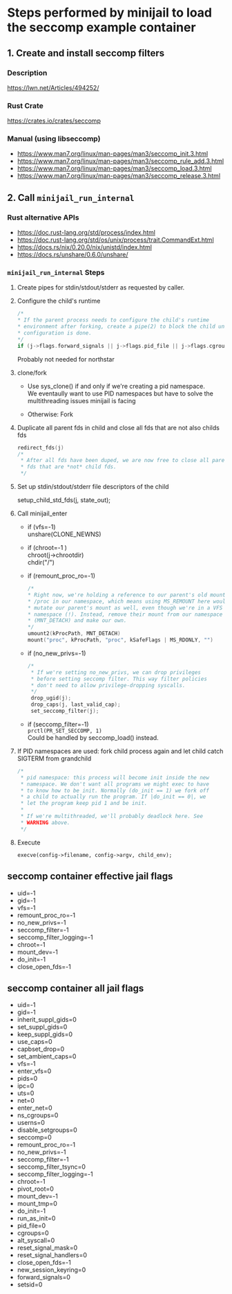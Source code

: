 # Steps performed by minijail to load the seccomp example container

## 1. Create and install seccomp filters

### Description

<https://lwn.net/Articles/494252/>

### Rust Crate

<https://crates.io/crates/seccomp>

### Manual (using libseccomp)

- <https://www.man7.org/linux/man-pages/man3/seccomp_init.3.html>
- <https://www.man7.org/linux/man-pages/man3/seccomp_rule_add.3.html>
- <https://www.man7.org/linux/man-pages/man3/seccomp_load.3.html>
- <https://www.man7.org/linux/man-pages/man3/seccomp_release.3.html>

## 2. Call `minijail_run_internal`

### Rust alternative APIs

- <https://doc.rust-lang.org/std/process/index.html>
- <https://doc.rust-lang.org/std/os/unix/process/trait.CommandExt.html>
- <https://docs.rs/nix/0.20.0/nix/unistd/index.html>
- <https://docs.rs/unshare/0.6.0/unshare/>

### `minijail_run_internal` Steps

1. Create pipes for stdin/stdout/stderr as requested by caller.

2. Configure the child's runtime

    ```c
    /*
    * If the parent process needs to configure the child's runtime
    * environment after forking, create a pipe(2) to block the child until
    * configuration is done.
    */
    if (j->flags.forward_signals || j->flags.pid_file || j->flags.cgroups || j->rlimit_count || j->flags.userns) {...}
    ```

    Probably not needed for northstar

3. clone/fork

    - Use sys_clone() if and only if we're creating a pid namespace.  
      We eventaully want to use PID namespaces but have to solve the multithreading issues minijail is facing

    - Otherwise: Fork  

4. Duplicate all parent fds in child and close all fds that are not also childs fds

    ```c
    redirect_fds(j)
    /*
     * After all fds have been duped, we are now free to close all parent
     * fds that are *not* child fds.
     */
    ```

5. Set up stdin/stdout/stderr file descriptors of the child

    setup_child_std_fds(j, state_out);

6. Call minijail_enter
    - if (vfs=-1)  
      unshare(CLONE_NEWNS)
  
    - if (chroot=-1 )  
      chroot(j->chrootdir)  
      chdir("/")
  
    - if (remount_proc_ro=-1)

      ```c
      /*
      * Right now, we're holding a reference to our parent's old mount of
      * /proc in our namespace, which means using MS_REMOUNT here would
      * mutate our parent's mount as well, even though we're in a VFS
      * namespace (!). Instead, remove their mount from our namespace lazily
      * (MNT_DETACH) and make our own.
      */
      umount2(kProcPath, MNT_DETACH)
      mount("proc", kProcPath, "proc", kSafeFlags | MS_RDONLY, "")
      ```
  
    - if (no_new_privs=-1)

      ```c
      /*
       * If we're setting no_new_privs, we can drop privileges
       * before setting seccomp filter. This way filter policies
       * don't need to allow privilege-dropping syscalls.
       */
       drop_ugid(j);
       drop_caps(j, last_valid_cap);
       set_seccomp_filter(j);
      ```

    - if (seccomp_filter=-1)  
      `prctl(PR_SET_SECCOMP, 1)`  
      Could be handled by seccomp_load() instead.

7. If PID namespaces are used: fork child process again and let child catch SIGTERM from grandchild

    ```c
    /*
     * pid namespace: this process will become init inside the new
     * namespace. We don't want all programs we might exec to have
     * to know how to be init. Normally (do_init == 1) we fork off
     * a child to actually run the program. If |do_init == 0|, we
     * let the program keep pid 1 and be init.
     *
     * If we're multithreaded, we'll probably deadlock here. See
     * WARNING above.
     */
    ```

8. Execute

    `execve(config->filename, config->argv, child_env);`

## seccomp container effective jail flags

- uid=-1
- gid=-1
- vfs=-1
- remount_proc_ro=-1
- no_new_privs=-1
- seccomp_filter=-1
- seccomp_filter_logging=-1
- chroot=-1
- mount_dev=-1
- do_init=-1
- close_open_fds=-1

## seccomp container all jail flags

- uid=-1
- gid=-1
- inherit_suppl_gids=0
- set_suppl_gids=0
- keep_suppl_gids=0
- use_caps=0
- capbset_drop=0
- set_ambient_caps=0
- vfs=-1
- enter_vfs=0
- pids=0
- ipc=0
- uts=0
- net=0
- enter_net=0
- ns_cgroups=0
- userns=0
- disable_setgroups=0
- seccomp=0
- remount_proc_ro=-1
- no_new_privs=-1
- seccomp_filter=-1
- seccomp_filter_tsync=0
- seccomp_filter_logging=-1
- chroot=-1
- pivot_root=0
- mount_dev=-1
- mount_tmp=0
- do_init=-1
- run_as_init=0
- pid_file=0
- cgroups=0
- alt_syscall=0
- reset_signal_mask=0
- reset_signal_handlers=0
- close_open_fds=-1
- new_session_keyring=0
- forward_signals=0
- setsid=0
